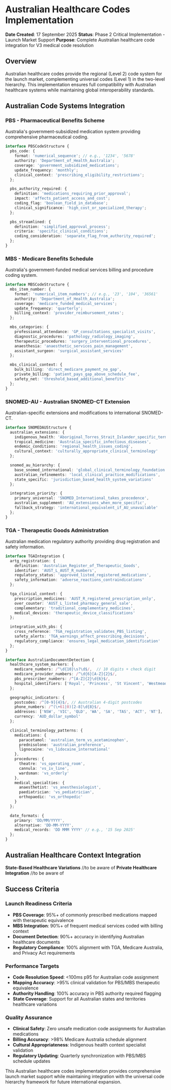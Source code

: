 # Australian Healthcare Codes Implementation

**Date Created**: 17 September 2025
**Status**: Phase 2 Critical Implementation - Launch Market Support
**Purpose**: Complete Australian healthcare code integration for V3 medical code resolution

## Overview

Australian healthcare codes provide the regional (Level 2) code system for the launch market, complementing universal codes (Level 1) in the two-level hierarchy. This implementation ensures full compatibility with Australian healthcare systems while maintaining global interoperability standards.

## Australian Code Systems Integration

### **PBS - Pharmaceutical Benefits Scheme**

Australia's government-subsidized medication system providing comprehensive pharmaceutical coding.

```typescript
interface PBSCodeStructure {
  pbs_code: {
    format: 'numerical_sequence'; // e.g., '1234', '5678'
    authority: 'Department_of_Health_Australia';
    coverage: 'government_subsidized_medications';
    update_frequency: 'monthly';
    clinical_context: 'prescribing_eligibility_restrictions';
  };

  pbs_authority_required: {
    definition: 'medications_requiring_prior_approval';
    impact: 'affects_patient_access_and_cost';
    coding_flag: 'boolean_field_in_database';
    clinical_significance: 'high_cost_or_specialized_therapy';
  };

  pbs_streamlined: {
    definition: 'simplified_approval_process';
    criteria: 'specific_clinical_conditions';
    coding_consideration: 'separate_flag_from_authority_required';
  };
}
```

### **MBS - Medicare Benefits Schedule**

Australia's government-funded medical services billing and procedure coding system.

```typescript
interface MBSCodeStructure {
  mbs_item_number: {
    format: 'numerical_item_numbers'; // e.g., '23', '104', '36561'
    authority: 'Department_of_Health_Australia';
    coverage: 'medicare_funded_medical_services';
    update_frequency: 'quarterly';
    billing_context: 'provider_reimbursement_rates';
  };

  mbs_categories: {
    professional_attendance: 'GP_consultations_specialist_visits',
    diagnostic_procedures: 'pathology_radiology_imaging',
    therapeutic_procedures: 'surgery_interventional_procedures',
    anaesthesia: 'anaesthetic_services_pain_management',
    assistant_surgeon: 'surgical_assistant_services'
  };

  mbs_clinical_context: {
    bulk_billing: 'direct_medicare_payment_no_gap',
    private_billing: 'patient_pays_gap_above_schedule_fee',
    safety_net: 'threshold_based_additional_benefits'
  };
}
```

### **SNOMED-AU - Australian SNOMED-CT Extension**

Australian-specific extensions and modifications to international SNOMED-CT.

```typescript
interface SNOMEDAUStructure {
  australian_extensions: {
    indigenous_health: 'Aboriginal_Torres_Strait_Islander_specific_terms',
    tropical_medicine: 'Australia_specific_infectious_diseases',
    endemic_conditions: 'regional_health_issues_coding',
    cultural_context: 'culturally_appropriate_clinical_terminology'
  };

  snomed_au_hierarchy: {
    base_snomed_international: 'global_clinical_terminology_foundation',
    australian_refinements: 'local_clinical_practice_modifications',
    state_specific: 'jurisdiction_based_health_system_variations'
  };

  integration_priority: {
    primary_universal: 'SNOMED_International_takes_precedence',
    australian_supplement: 'AU_extensions_when_more_specific',
    fallback_strategy: 'international_equivalent_if_AU_unavailable'
  };
}
```

### **TGA - Therapeutic Goods Administration**

Australian medication regulatory authority providing drug registration and safety information.

```typescript
interface TGAIntegration {
  artg_registration: {
    definition: 'Australian_Register_of_Therapeutic_Goods',
    identifier: 'AUST_L_AUST_R_numbers',
    regulatory_status: 'approved_listed_registered_medications',
    safety_information: 'adverse_reactions_contraindications'
  };

  tga_clinical_context: {
    prescription_medicines: 'AUST_R_registered_prescription_only',
    over_counter: 'AUST_L_listed_pharmacy_general_sale',
    complementary: 'traditional_complementary_medicines',
    medical_devices: 'therapeutic_device_classifications'
  };

  integration_with_pbs: {
    cross_reference: 'TGA_registration_validates_PBS_listing',
    safety_alerts: 'TGA_warnings_affect_prescribing_decisions',
    regulatory_compliance: 'ensures_legal_medication_identification'
  };
}
```



```typescript
interface AustralianDocumentDetection {
  healthcare_system_markers: {
    medicare_numbers: /^\d{10}\s?\d$/,  // 10 digits + check digit
    medicare_provider_numbers: /^\d{6}[A-Z]{2}$/,
    pbs_prescriber_numbers: /^[A-Z]{2}\d{6}$/,
    hospital_identifiers: ['Royal', 'Princess', 'St Vincent', 'Westmead']
  };

  geographic_indicators: {
    postcodes: /^[0-9]{4}$/, // Australian 4-digit postcodes
    phone_numbers: /^(\+61|0)[2-8]\d{8}$/,
    addresses: ['NSW', 'VIC', 'QLD', 'WA', 'SA', 'TAS', 'ACT', 'NT'],
    currency: 'AUD_dollar_symbol'
  };

  clinical_terminology_patterns: {
    medications: {
      paracetamol: 'australian_term_vs_acetaminophen',
      prednisolone: 'australian_preference',
      lignocaine: 'vs_lidocaine_international'
    },
    procedures: {
      theatre: 'vs_operating_room',
      cannula: 'vs_iv_line',
      wardsman: 'vs_orderly'
    },
    medical_specialties: {
      anaesthetist: 'vs_anesthesiologist',
      paediatrician: 'vs_pediatrician',
      orthopaedic: 'vs_orthopedic'
    }
  };

  date_formats: {
    primary: 'DD/MM/YYYY',
    alternative: 'DD-MM-YYYY',
    medical_records: 'DD MMM YYYY' // e.g., '15 Sep 2025'
  };
}
```

## Australian Healthcare Context Integration
**State-Based Healthcare Variations**
//to be aware of
**Private Healthcare Integration**
//to be aware of

## Success Criteria

### **Launch Readiness Criteria**

- **PBS Coverage**: 95%+ of commonly prescribed medications mapped with therapeutic equivalence
- **MBS Integration**: 90%+ of frequent medical services coded with billing context
- **Document Detection**: 90%+ accuracy in identifying Australian healthcare documents
- **Regulatory Compliance**: 100% alignment with TGA, Medicare Australia, and Privacy Act requirements

### **Performance Targets**

- **Code Resolution Speed**: <100ms p95 for Australian code assignment
- **Mapping Accuracy**: >95% clinical validation for PBS/MBS therapeutic equivalence
- **Authority Handling**: 100% accuracy in PBS authority required flagging
- **State Coverage**: Support for all Australian states and territories healthcare variations

### **Quality Assurance**

- **Clinical Safety**: Zero unsafe medication code assignments for Australian medications
- **Billing Accuracy**: >98% Medicare Australia schedule alignment
- **Cultural Appropriateness**: Indigenous health context specialist validation
- **Regulatory Updating**: Quarterly synchronization with PBS/MBS schedule updates

This Australian healthcare codes implementation provides comprehensive launch market support while maintaining integration with the universal code hierarchy framework for future international expansion.